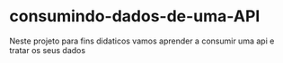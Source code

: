 # consumindo-dados-de-uma-API
Neste projeto para fins didaticos vamos aprender a consumir uma api e tratar os seus dados
